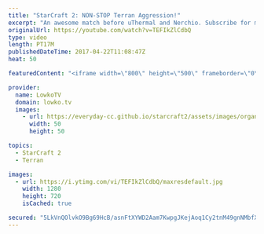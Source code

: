 ```yaml
---
title: "StarCraft 2: NON-STOP Terran Aggression!"
excerpt: "An awesome match before uThermal and Nerchio. Subscribe for more videos: http://lowko.tv/youtube The Crescent Moon Strategy: https://goo.gl/Rs8Qw6  In this game Terran decides to play an incredibly aggressive style. uThermal decides to pile on the aggression and hopes Nerchio crumbles. Nerchio however,"
originalUrl: https://youtube.com/watch?v=TEFIkZlCdbQ
type: video
length: PT17M
publishedDateTime: 2017-04-22T11:08:47Z
heat: 50

featuredContent: "<iframe width=\"800\" height=\"500\" frameborder=\"0\" src=\"https://www.youtube.com/embed/TEFIkZlCdbQ\" allow=\"accelerometer; autoplay; encrypted-media; gyroscope; picture-in-picture\" allowfullscreen></iframe>"

provider:
  name: LowkoTV
  domain: lowko.tv
  images:
    - url: https://everyday-cc.github.io/starcraft2/assets/images/organizations/lowko.tv-50x50.jpg
      width: 50
      height: 50

topics:
  - StarCraft 2
  - Terran

images:
  - url: https://i.ytimg.com/vi/TEFIkZlCdbQ/maxresdefault.jpg
    width: 1280
    height: 720
    isCached: true

secured: "5LkVnQOlvkO9Bg69HcB/asnFtXYWD2Aam7KwpgJKejAoq1Cy2tnM49gnNMbfXMs6CqpTINlebgCQwnaRZOJS/B7wws6wQTUI51XeeUWgMx9l3N+1n/KvmznmoVAFpZhHaP+jiq7Dv/0CvvOZl1B5sB3Pg5vnk68iyclPShUw3cehnEAYsGFv82wr9c/tKRyHq9I4phQORe4nwcUhGryPX+O3D8DomQFvV/um96A/RnO+XxKZCHMSELchcJ4qD+yb+i4c7y0SstZ9/Kkmh1HiJ2IoeHwaBVpvCgssUuRxkV3iz6vUquR0ee90DYZ/4t2u6093jBsQks08bQmln0qfncO83aiKQRBMFg2HDvggVQ76gVNjlOfMbOmpjtsaXgM3i3X0SrSTiUo8juvrSnp5IjMr4rAxtLYZ8GmKp5fhcBD1noNLzzi0jfpyRwaNRn4V;Ya1cLBFvJ7E2CVwF6c0iZg=="
---
```


